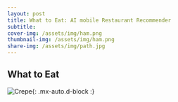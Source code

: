 ```yaml
---
layout: post
title: What to Eat: AI mobile Restaurant Recommender
subtitle: 
cover-img: /assets/img/ham.png
thumbnail-img: /assets/img/ham.png
share-img: /assets/img/path.jpg
---
```



## What to Eat 






![Crepe](https://s3-media3.fl.yelpcdn.com/bphoto/cQ1Yoa75m2yUFFbY2xwuqw/348s.jpg){: .mx-auto.d-block :}





